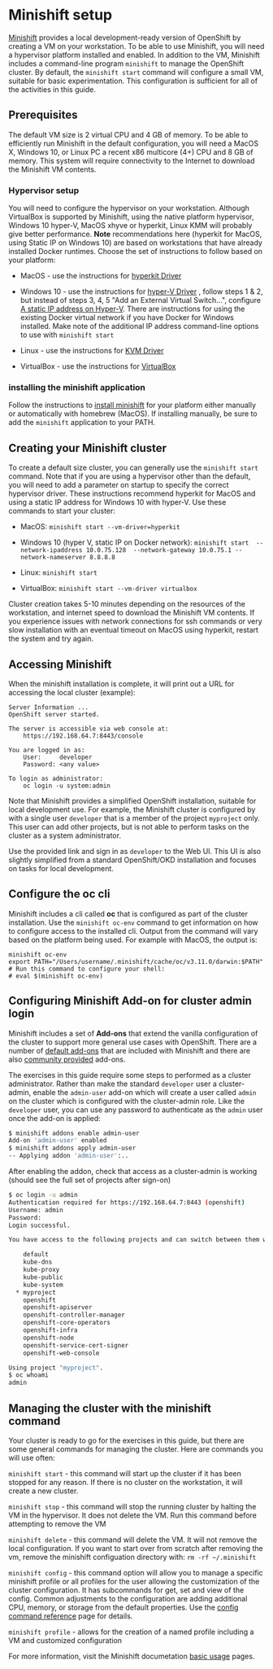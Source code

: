 # Minishift setup

[Minishift](https://docs.okd.io/latest/minishift/index.html) provides a local development-ready version of OpenShift by creating a VM on your workstation. To be able to use Minishift, you will need a hypervisor platform installed and enabled. In addition to the VM, Minishift includes a command-line program `minishift` to manage the OpenShift cluster. By default, the `minishift start` command will configure a small VM, suitable for basic experimentation. This configuration is sufficient for all of the activities in this guide.

## Prerequisites

The default VM size is 2 virtual CPU and 4 GB of memory. To be able to efficiently run Minishift in the default configuration, you will need a MacOS X, Windows 10, or Linux PC a recent x86 multicore (4+) CPU and 8 GB of memory. This system will require connectivity to the Internet to download the Minishift VM contents.

### Hypervisor setup

You will need to configure the hypervisor on your workstation. Although VirtualBox is supported by Minishift, using the native platform hypervisor, Windows 10 hyper-V, MacOS xhyve or hyperkit, Linux KMM will probably give better performance. **Note** recommendations here (hyperkit for MacOS, using Static IP on Windows 10) are based on workstations that have already installed Docker runtimes. Choose the set of instructions to follow based on your platform:

* MacOS - use the instructions for [hyperkit Driver](https://docs.okd.io/latest/minishift/getting-started/setting-up-virtualization-environment.html#setting-up-hyperkit-driver)

* Windows 10 - use the instructions for [hyper-V Driver](https://docs.okd.io/latest/minishift/getting-started/setting-up-virtualization-environment.html#for-windows) , follow steps 1 & 2, but instead of steps 3, 4, 5 "Add an External Virtual Switch...", configure [A static IP address on Hyper-V](https://docs.okd.io/latest/minishift/using/static-ip.html#static-ip-hyperv). There are instructions for using the existing Docker virtual network if you have Docker for Windows installed. Make note of the additional IP address command-line options to use with `minishift start`

* Linux - use the instructions for [KVM Driver](https://docs.okd.io/latest/minishift/getting-started/setting-up-virtualization-environment.html#for-linux)

* VirtualBox - use the instructions for [VirtualBox](https://docs.okd.io/latest/minishift/getting-started/setting-up-virtualization-environment.html#setting-up-virtualbox-driver)

### installing the minishift application

Follow the instructions to [install minishift](https://docs.okd.io/latest/minishift/getting-started/installing.html) for your platform either manually or automatically with homebrew (MacOS). If installing manually, be sure to add the `minishift` application to your PATH.

## Creating your Minishift cluster

To create a default size cluster, you can generally use the `minishift start` command. Note that if you are using a hypervisor other than the default, you will need to add a parameter on startup to specify the correct hypervisor driver. These instructions recommend hyperkit for MacOS and using a static IP address for Windows 10 with hyper-V. Use these commands to start your cluster:

* MacOS: `minishift start --vm-driver=hyperkit`

* Windows 10 (hyper V, static IP on Docker network): `minishift start  --network-ipaddress 10.0.75.128  --network-gateway 10.0.75.1 --network-nameserver 8.8.8.8`

* Linux: `minishift start`

* VirtualBox: `minishift start --vm-driver virtualbox`

Cluster creation takes 5-10 minutes depending on the resources of the workstation, and internet speed to download the Minishift VM contents. If you experience issues with network connections for ssh commands or very slow installation with an eventual timeout on MacOS using hyperkit, restart the system and try again.

## Accessing Minishift

When the minishift installation is complete, it will print out a URL for accessing the local cluster (example):

```text
Server Information ...
OpenShift server started.

The server is accessible via web console at:
    https://192.168.64.7:8443/console

You are logged in as:
    User:     developer
    Password: <any value>

To login as administrator:
    oc login -u system:admin
```

Note that Minishift provides a simplified OpenShift installation, suitable for local development use. For example, the Minishift cluster is configured by with a single user `developer` that is a member of the project `myproject` only. This user can add other projects, but is not able to perform tasks on the cluster as a system administrator.

Use the provided link and sign in as `developer` to the Web UI. This UI is also slightly simplified from a standard OpenShift/OKD installation and focuses on tasks for local development.

## Configure the oc cli

Minishift includes a cli called **oc** that is configured as part of the cluster installation. Use the `minishift oc-env` command to get information on how to configure access to the installed cli. Output from the command will vary based on the platform being used. For example with MacOS, the output is:

```text
minishift oc-env
export PATH="/Users/username/.minishift/cache/oc/v3.11.0/darwin:$PATH"
# Run this command to configure your shell:
# eval $(minishift oc-env)
```

## Configuring Minishift Add-on for cluster admin login

Minishift includes a set of **Add-ons** that extend the vanilla configuration of the cluster to support more general use cases with OpenShift. There are a number of [default add-ons](https://docs.okd.io/latest/minishift/using/addons.html#default-addons) that are included with Minishift and there are also [community provided](https://github.com/minishift/minishift-addons/tree/master/add-ons) add-ons.

The exercises in this guide require some steps to performed as a cluster administrator. Rather than make the standard `developer` user a cluster-admin, enable the `admin-user` add-on which will create a user called `admin` on the cluster which is configured with the cluster-admin role. Like the `developer` user, you can use any password to authenticate as the `admin` user once the add-on is applied:

```bash
$ minishift addons enable admin-user
Add-on 'admin-user' enabled
$ minishift addons apply admin-user
-- Applying addon 'admin-user':..
```

After enabling the addon, check that access as a cluster-admin is working (should see the full set of projects after sign-on)

```bash
$ oc login -u admin
Authentication required for https://192.168.64.7:8443 (openshift)
Username: admin
Password:
Login successful.

You have access to the following projects and can switch between them with 'oc project <projectname>':

    default
    kube-dns
    kube-proxy
    kube-public
    kube-system
  * myproject
    openshift
    openshift-apiserver
    openshift-controller-manager
    openshift-core-operators
    openshift-infra
    openshift-node
    openshift-service-cert-signer
    openshift-web-console

Using project "myproject".
$ oc whoami
admin
```

## Managing the cluster with the minishift command

Your cluster is ready to go for the exercises in this guide, but there are some general commands for managing the cluster. Here are commands you will use often:

`minishift start` - this command will start up the cluster if it has been stopped for any reason. If there is no cluster on the workstation, it will create a new cluster.

`minishift stop` - this command will stop the running cluster by halting the VM in the hypervisor. It does not delete the VM. Run this command before attempting to remove the VM

`minishift delete` - this command will delete the VM. It will not remove the local configuration. If you want to start over from scratch after removing the vm, remove the minishift configuation directory with: `rm -rf ~/.minishift`

`minishift config` - this command option will allow you to manage a specific minishift profile or all profiles for the user allowing the customization of the cluster configuration. It has subcommands for get, set and view of the config. Common adjustments to the configuration are adding additional CPU, memory, or storage from the default properties. Use the [config command reference](https://docs.okd.io/latest/minishift/command-ref/minishift_config.html) page for details.

`minishift profile` - allows for the creation of a named profile including a VM and customized configuration

For more information, visit the Minishift documetation [basic usage](https://docs.okd.io/latest/minishift/using/basic-usage.html) pages.

